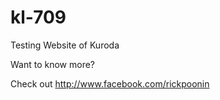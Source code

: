 kl-709
======

Testing Website of Kuroda

Want to know more?

Check out 
http://www.facebook.com/rickpoonin

